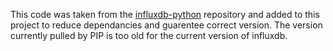 This code was taken from the [influxdb-python](https://github.com/influxdata/influxdb-python) repository and added to this project to reduce dependancies and guarentee correct version.  The version currently pulled by PIP is too old for the current version of influxdb.
